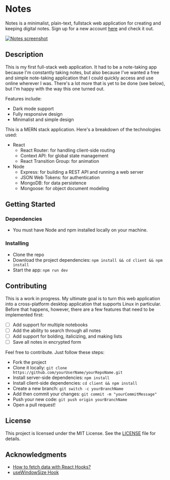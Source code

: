 # Notes

Notes is a minimalist, plain-text, fullstack web application for creating and keeping digital notes. Sign up for a new account [here](http://asem-notes.herokuapp.com/signup) and check it out.

[![Notes screenshot](https://user-images.githubusercontent.com/25281974/128226626-4f72b058-1460-451f-9696-33237b837da0.png)](http://asem-notes.herokuapp.com)

## Description

This is my first full-stack web application. It had to be a note-taking app because I'm constantly taking notes, but also because I've wanted a free and simple note-taking application that I could quickly access and use online wherever I was. There's a lot more that is yet to be done (see below), but I'm happy with the way this one turned out.

Features include:

-   Dark mode support
-   Fully responsive design
-   Minimalist and simple design

This is a MERN stack application. Here's a breakdown of the technologies used:

-   React
    -   React Router: for handling client-side routing
    -   Context API: for global state management
    -   React Transition Group: for animation
-   Node
    -   Express: for building a REST API and running a web server
    -   JSON Web Tokens: for authentication
    -   MongoDB: for data persistence
    -   Mongoose: for object document modeling

## Getting Started

### Dependencies

-   You must have Node and npm installed locally on your machine.

### Installing

-   Clone the repo
-   Download the project dependencies: `npm install && cd client && npm install`
-   Start the app: `npm run dev`

## Contributing

This is a work in progress. My ultimate goal is to turn this web application into a cross-platform desktop application that supports Linux in particular. Before that happens, however, there are a few features that need to be implemented first:

-   [ ] Add support for multiple notebooks
-   [ ] Add the ability to search through all notes
-   [ ] Add support for bolding, italicizing, and making lists
-   [ ] Save all notes in encrypted form

Feel free to contribute. Just follow these steps:

-   Fork the project
-   Clone it locally: `git clone https://github.com/yourUserName/yourRepoName.git`
-   Install server-side dependencies: `npm install`
-   Install client-side dependencies: `cd client && npm install`
-   Create a new branch: `git switch -c yourBranchName`
-   Add then commit your changes: `git commit -m "yourCommitMessage"`
-   Push your new code: `git push origin yourBranchName`
-   Open a pull request!

## License

This project is licensed under the MIT License. See the [LICENSE](/LICENSE.md) file for details.

## Acknowledgments

-   [How to fetch data with React Hooks?](https://www.robinwieruch.de/react-hooks-fetch-data)
-   [useWindowSize Hook](https://usehooks.com/useWindowSize/)
